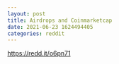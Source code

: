 ```yaml
--- 
layout: post 
title: Airdrops and Coinmarketcap 
date: 2021-06-23 1624494405 
categories: reddit 
--- 
```

https://redd.it/o6pn71